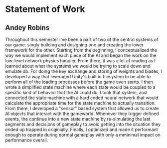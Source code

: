 # Statement of Work
## Andey Robins

Throughout this semester I've been a part of two of the central systems of our game: singly building and designing one and creating the lower framework for the other. Starting from the beginning, I conceptualized the way we would implement each piece of the AI and began the work on the low-level network physics handler. From there, it was a lot of reading as I learned about what the systems we would be trying to scale down and emulate do. For doing the key exchange and storing of weights and biases, I developed a way that leveraged Unity's built in filesystem to be able to perform all of the loading processes before the game even starts. I then wrote a simplified state machine where each state would be coupled to a specific kind of behavior that the AI could do. I took that system, and connected the state machine with a hard coded neural network that would calculate the appropriate time for the state machine to actually transition. From there, I developed a "sensor" based system that allowed us to create AI objects that interact with the gameworld. Whenever they trigger defined events, the continue into a new state machine by re-simulating the last segments and decisions of gameplay to avoid getting into the situation they ended up trapped in originially. Finally, I optimized and made it performant enough to operate during normal gameplay with only a mminimal impact on performance overall.
